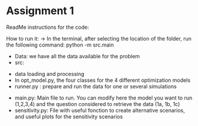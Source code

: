 # Assignment 1

ReadMe instructions for the code:

How to run it:
-> In the terminal, after selecting the location of the folder, run the following command: python -m src.main

* Data: we have all the data available for the problem
* src:
- data loading and processing
- In opt_model.py, the four classes for the 4 different optimization models
- runner.py : prepare and run the data for one or several simulations
* main.py:
Main file to run. You can modify here the model you want to run (1,2,3,4) and the question considered to retrieve the data (1a, 1b, 1c)
* sensitivity.py:
File with useful fonction to create alternative scenarios, and useful plots for the sensitivity scenarios



